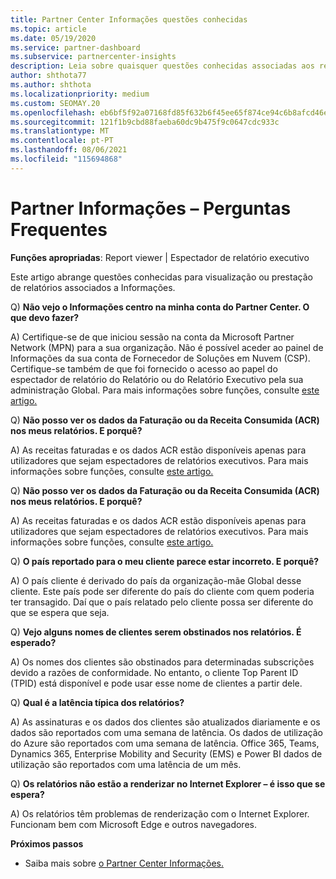 ```yaml
---
title: Partner Center Informações questões conhecidas
ms.topic: article
ms.date: 05/19/2020
ms.service: partner-dashboard
ms.subservice: partnercenter-insights
description: Leia sobre quaisquer questões conhecidas associadas aos relatórios do Partner Center Informações (PCI). As informações podem incluir problemas de renderização conhecidos ou limitações de reporte.
author: shthota77
ms.author: shthota
ms.localizationpriority: medium
ms.custom: SEOMAY.20
ms.openlocfilehash: eb6bf5f92a07168fd85f632b6f45ee65f874ce94c6b8afcd46ea23a6a93058fe
ms.sourcegitcommit: 121f1b9cbd88faeba60dc9b475f9c0647cdc933c
ms.translationtype: MT
ms.contentlocale: pt-PT
ms.lasthandoff: 08/06/2021
ms.locfileid: "115694868"
---
```

# <a name="partner-insights--frequently-asked-questions"></a>Partner Informações – Perguntas Frequentes

**Funções apropriadas**: Report viewer | Espectador de relatório executivo

Este artigo abrange questões conhecidas para visualização ou prestação de relatórios associados a Informações.

Q) **Não vejo o Informações centro na minha conta do Partner Center. O que devo fazer?**

A) Certifique-se de que iniciou sessão na conta da Microsoft Partner Network (MPN) para a sua organização. Não é possível aceder ao painel de Informações da sua conta de Fornecedor de Soluções em Nuvem (CSP). Certifique-se também de que foi fornecido o acesso ao papel do espectador de relatório do Relatório ou do Relatório Executivo pela sua administração Global.  Para mais informações sobre funções, consulte [este artigo.](./insights-roles.md)

Q) **Não posso ver os dados da Faturação ou da Receita Consumida (ACR) nos meus relatórios. E porquê?**

A) As receitas faturadas e os dados ACR estão disponíveis apenas para utilizadores que sejam espectadores de relatórios executivos.  Para mais informações sobre funções, consulte [este artigo.](./insights-roles.md)

Q) **Não posso ver os dados da Faturação ou da Receita Consumida (ACR) nos meus relatórios. E porquê?**

A) As receitas faturadas e os dados ACR estão disponíveis apenas para utilizadores que sejam espectadores de relatórios executivos. Para mais informações sobre funções, consulte [este artigo.](./insights-roles.md)

Q) **O país reportado para o meu cliente parece estar incorreto. E porquê?**

A) O país cliente é derivado do país da organização-mãe Global desse cliente. Este país pode ser diferente do país do cliente com quem poderia ter transagido. Daí que o país relatado pelo cliente possa ser diferente do que se espera que seja.

Q) **Vejo alguns nomes de clientes serem obstinados nos relatórios. É esperado?**

A) Os nomes dos clientes são obstinados para determinadas subscrições devido a razões de conformidade. No entanto, o cliente Top Parent ID (TPID) está disponível e pode usar esse nome de clientes a partir dele.

Q) **Qual é a latência típica dos relatórios?**

A) As assinaturas e os dados dos clientes são atualizados diariamente e os dados são reportados com uma semana de latência. Os dados de utilização do Azure são reportados com uma semana de latência. Office 365, Teams, Dynamics 365, Enterprise Mobility and Security (EMS) e Power BI dados de utilização são reportados com uma latência de um mês.

Q) **Os relatórios não estão a renderizar no Internet Explorer – é isso que se espera?**

A) Os relatórios têm problemas de renderização com o Internet Explorer. Funcionam bem com Microsoft Edge e outros navegadores.

**Próximos passos**

- Saiba mais sobre [o Partner Center Informações.](partner-center-insights.md)